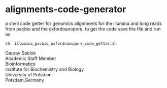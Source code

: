 # alignments-code-generator
a shell code getter for genomics alignments for the illumina and long reads from pacbio and the oxfordnanopore. to get the code save the file and run as 
```
sh  illumina_pacbio_oxfordnanopore_code_getter.sh
```
Gaurav Sablok \
Academic Staff Member \
Bioinformatics \
Institute for Biochemistry and Biology \
University of Potsdam \
Potsdam,Germany
